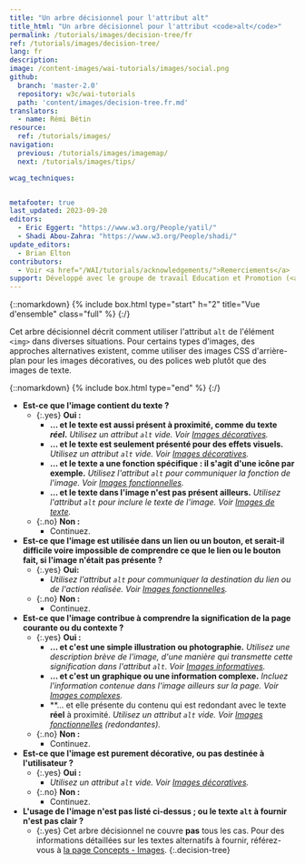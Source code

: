 ```yaml
---
title: "Un arbre décisionnel pour l'attribut alt"
title_html: "Un arbre décisionnel pour l'attribut <code>alt</code>"
permalink: /tutorials/images/decision-tree/fr
ref: /tutorials/images/decision-tree/
lang: fr
description:
image: /content-images/wai-tutorials/images/social.png
github:
  branch: 'master-2.0'
  repository: w3c/wai-tutorials
  path: 'content/images/decision-tree.fr.md'
translators:
  - name: Rémi Bétin
resource:
  ref: /tutorials/images/
navigation:
  previous: /tutorials/images/imagemap/
  next: /tutorials/images/tips/

wcag_techniques:


metafooter: true
last_updated: 2023-09-20
editors:
  - Eric Eggert: "https://www.w3.org/People/yatil/"
  - Shadi Abou-Zahra: "https://www.w3.org/People/shadi/"
update_editors:
  - Brian Elton
contributors:
  - Voir <a href="/WAI/tutorials/acknowledgements/">Remerciements</a>
support: Développé avec le groupe de travail Education et Promotion (<a href="https://www.w3.org/groups/wg/eowg">EOWG</a>). Développé avec le soutien du <a href="https://www.w3.org/WAI/ACT/">projet WAI-ACT</a>, co-financé par le <strong>programme <abbr title="Information Society Technologies">IST</abbr> de la Commission européenne</strong>.
---
```


{::nomarkdown}
{% include box.html type="start" h="2" title="Vue d'ensemble" class="full" %}
{:/}

Cet arbre décisionnel décrit comment utiliser l'attribut `alt` de l'élément `<img>` dans diverses situations. Pour certains types d'images, des approches alternatives existent, comme utiliser des images CSS d'arrière-plan pour les images décoratives, ou des polices web plutôt que des images de texte.

{::nomarkdown}
{% include box.html type="end" %}
{:/}

- **Est-ce que l'image contient du texte ?**
  - {:.yes} **Oui :**
    -   **… et le texte est aussi présent à proximité, comme du texte *réel*.**
      _Utilisez un attribut `alt` vide. Voir [Images décoratives](/tutorials/images/decorative/)._
    -   **… et le texte est seulement présenté pour des effets visuels.**
      _Utilisez un attribut `alt` vide. Voir [Images décoratives](/tutorials/images/decorative/)._
    -   **… et le texte a une fonction spécifique : il s'agit d'une icône par exemple.**
      _Utilisez l'attribut `alt` pour communiquer la fonction de l'image. Voir [Images fonctionnelles](/tutorials/images/functional/)._
    -   **… et le texte dans l'image n'est pas présent ailleurs.**
      _Utilisez l'attribut `alt` pour inclure le texte de l'image. Voir [Images de texte](/tutorials/images/textual/#image-of-styled-text-with-decorative-effect)._
  - {:.no} **Non :**
    - Continuez.
- **Est-ce que l'image est utilisée dans un lien ou un bouton, et serait-il difficile voire impossible de comprendre ce que le lien ou le bouton fait, si l'image n'était pas présente ?**
  - {:.yes} **Oui:**
    - _Utilisez l'attribut `alt` pour communiquer la destination du lien ou de l'action réalisée. Voir [Images fonctionnelles](/tutorials/images/functional/)._
  - {:.no} **Non :**
    - Continuez.
- **Est-ce que l'image contribue à comprendre la signification de la page courante ou du contexte ?**
  - {:.yes} **Oui :**
    - **… et c'est une simple illustration ou photographie.**
      _Utilisez une description brève de l'image, d'une manière qui transmette cette signification dans l'attribut `alt`. Voir [Images informatives](/tutorials/images/informative/)._
    - **… et c'est un graphique ou une information complexe.**
      _Incluez l'information contenue dans l'image ailleurs sur la page. Voir [Images complexes](/tutorials/images/complex/)._
    - **… et elle présente du contenu qui est redondant avec le texte **réel** à proximité.
      _Utilisez un attribut `alt` vide. Voir [Images fonctionnelles](/tutorials/images/functional/#logo-image-within-link-text) (redondantes)._
  - {:.no} **Non :**
    - Continuez.
- **Est-ce que l'image est purement décorative, ou pas destinée à l'utilisateur ?**
  - {:.yes} **Oui :**
    - _Utilisez un attribut `alt` vide. Voir [Images décoratives](/tutorials/images/decorative/)._
  - {:.no} **Non :**
    - Continuez.
- **L'usage de l'image n'est pas listé ci-dessus&nbsp;; ou le texte `alt` à fournir n'est pas clair ?**
  - {:.yes} Cet arbre décisionnel ne couvre **pas** tous les cas. Pour des informations détaillées sur les textes alternatifs à fournir, référez-vous à [la page Concepts - Images](/tutorials/images/).
{:.decision-tree}
